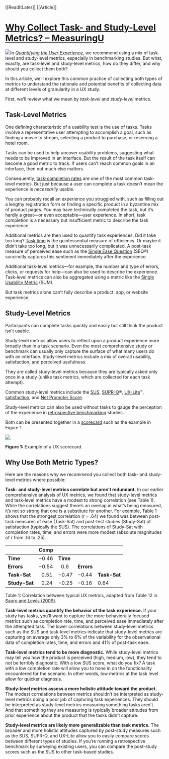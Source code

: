 [[ReadItLater]] [[Article]]

# [Why Collect Task- and Study-Level Metrics? – MeasuringU](https://measuringu.com/why-collect-task-and-study-metrics/)

[![](Attachment/022222F-300x169.jpg)](https://measuringu.com/wp-content/uploads/2022/02/022222F.jpg)In [*Quantifying the User Experience*](https://www.amazon.com/Quantifying-User-Experience-Practical-Statistics/dp/0128023082/), we recommend using a mix of task-level and study-level metrics, especially in benchmarking studies. But what, exactly, are task-level and study-level metrics, how do they differ, and why should you collect them both?

In this article, we’ll explore this common practice of collecting both types of metrics to understand the rationale and potential benefits of collecting data at different levels of granularity in a UX study.

First, we’ll review what we mean by *task-level* and *study-level* metrics.

## Task-Level Metrics

One defining characteristic of a usability test is the use of tasks. Tasks involve a representative user attempting to accomplish a goal, such as finding a movie to stream, selecting a product to purchase, or reserving a hotel room.

Tasks can be used to help uncover usability problems, suggesting what needs to be improved in an interface. But the result of the task itself can become a good metric to track. If users can’t reach common goals in an interface, then not much else matters.

Consequently, [task-completion rates](https://measuringu.com/completion-rates/) are one of the most common task-level metrics. But just because a user can complete a task doesn’t mean the experience is *necessarily* usable.

You can probably recall an experience you struggled with, such as filling out a lengthy registration form or finding a specific product in a byzantine mix of product pages. You may have technically completed the task, but it’s hardly a great—or even acceptable—user experience. In short, task completion is a necessary but insufficient metric to describe the task experience.

Additional metrics are then used to quantify task experiences. Did it take too long? [Task time](https://measuringu.com/task-times/) is the quintessential measure of efficiency. Or maybe it didn’t take too long, but it was unnecessarily complicated. A post-task measure of perceived ease such as the [Single Ease Question](https://measuringu.com/seq10/) (SEQ®) succinctly captures this sentiment immediately after the experience.

Additional task-level metrics—for example, the number and type of errors, clicks, or requests for help—can also be used to describe the experience. Task-level metrics can also be aggregated using a metric like the [Single Usability Metric](https://measuringu.com/sum/) (SUM).

But task metrics alone can’t fully describe a product, app, or website experience.

## Study-Level Metrics

Participants can complete tasks quickly and easily but still think the product isn’t usable.

Study-level metrics allow users to reflect upon a product experience more broadly than in a task scenario. Even the most comprehensive study or benchmark can usually only capture the surface of what many users do with an interface. Study-level metrics include a mix of overall usability, satisfaction, and perceived usefulness.

They are called study-level metrics because they are typically asked only once in a study (unlike task metrics, which are collected for each task attempt).

Common study-level metrics include the [SUS](https://measuringu.com/10-things-sus/), [SUPR-Q](https://measuringu.com/10-things-suprq/)®, [UX-Lite](https://measuringu.com/from-umux-lite-to-ux-lite/)™, [satisfaction](https://measuringu.com/csat-scales/), and [Net Promoter Score](https://measuringu.com/statistical-analysis-nps/).

Study-level metrics can also be used without tasks to gauge the perception of the experience in [retrospective benchmarking](https://measuringu.com/benchmark-intro/) studies.

Both can be presented together in a [scorecard](https://measuringu.com/ux-scorecard/) such as the example in Figure 1.

[![](Attachment/022222-F1.png)](https://measuringu.com/wp-content/uploads/2022/02/022222-F1.png)

**Figure 1:** Example of a UX scorecard.

## Why Use Both Metric Types?

Here are the reasons why we recommend you collect both task- and study-level metrics where possible:

**Task- and study-level metrics correlate but aren’t redundant.** In our earlier comprehensive analysis of UX metrics, we found that study-level metrics and task-level metrics have a modest to strong correlation (see Table 1). While the correlations suggest there’s an overlap in what’s being measured, it’s not so strong that one is a substitute for another. For example, Table 1 shows that the strongest correlation (r = .64) we found was between post-task measures of ease (Task-Sat) and post-test studies (Study-Sat) of satisfaction (typically the SUS). The correlations of Study-Sat with completion rates, time, and errors were more modest (absolute magnitudes of r from .16 to .25).

|  | **Comp** |  |  |  |
| --- | --- | --- | --- | --- |
| **Time** | −0.46 | **Time** |  |  |
| **Errors** | −0.54 |   0.6 | **Errors** |  |
| **Task-Sat** |   0.51 | −0.47 | −0.44 | **Task-Sat** |
| **Study-Sat** |   0.24 | −0.25 | −0.16 | 0.64 |

Table 1: Correlation between typical UX metrics, adapted from Table 12 in [Sauro and Lewis (2009)](https://www.researchgate.net/publication/221517705_Correlations_among_prototypical_usability_metrics_Evidence_for_the_construct_of_usability).

**Task-level metrics quantify the behavior of the task experience.** If your study has tasks, you’ll want to capture the more behaviorally focused metrics such as completion rate, time, and perceived ease immediately after the attempted task. The lower correlations between study-level metrics such as the SUS and task-level metrics indicate that study-level metrics are capturing on average only 3% to 6% of the variability for the observational data of completion rates, time, and errors and 41% of post-task ease.

**Task-level metrics tend to be more diagnostic.** While study-level metrics may tell you how the product is perceived (high, medium, low), they tend to not be terribly diagnostic. With a low SUS score, what do you fix? A task with a low completion rate will allow you to hone in on the functionality encountered for the scenario. In other words, low metrics at the task level allow for quicker diagnosis.

**Study-level metrics assess a more holistic attitude toward the product.** The modest correlations between metrics shouldn’t be interpreted as study-level metrics doing a poor job of capturing task experiences. They should be interpreted as study-level metrics measuring something tasks aren’t. And that something they are measuring is typically broader attitudes from prior experience about the product that the tasks didn’t capture.

**Study-level metrics are likely more generalizable than task metrics.** The broader and more holistic attitudes captured by post-study measures such as the SUS, SUPR-Q, and UX-Lite allow you to easily compare scores between different types of studies. If you’re running a retrospective benchmark by surveying existing users, you can compare the post-study scores such as the SUS to other task-based studies.